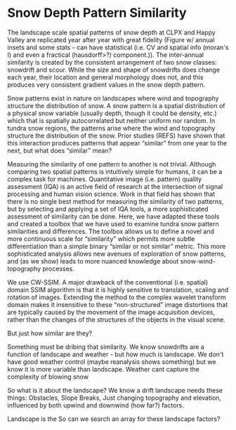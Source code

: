 # Snow Depth Pattern Similarity

The landscape scale spatial patterns of snow depth at CLPX and Happy Valley are replicated year after year with great fidelity (Figure w/ annual insets and some stats - can have statistical (i.e. CV and spatial info (moran's I) and even a fractical (hausdorff>?) component.)). The inter-annual similarity is created by the consistent arrangement of two snow classes: snowdrift and scour. While the size and shape of snowdrifts does change each year, their location and general morphology does not, and this produces
very consistent gradient values in the snow depth pattern.

Snow patterns exist in nature on landscapes where wind and topography
structure the distribution of snow.  A snow pattern is a spatial distribution of a physical snow variable (usually depth, though it could be density, etc.) which that is spatially autocorrelated but neither uniform nor random. In tundra snow regions, the patterns arise where the wind and topography structure the distribution of the snow. Prior studies (REFS) have shown that this interaction produces patterns that appear “similar” from one year to the next, but what does “similar” mean?

Measuring the similarity of one pattern to another is not trivial. Although comparing two spatial patterns is intuitively simple for humans, it can be a complex task for machines. Quantitative image (i.e. pattern) quality assessment (IQA) is an active field of research at the intersection of signal processing and human vision science. Work in that field has shown that there is no single best method for measuring the similarity of two patterns, but by selecting and applying a set of IQA tools, a more sophisticated assessment of similarity can be done. Here, we have adapted these tools and created a toolbox that we have used to examine tundra snow pattern similarities and differences. The toolbox allows us to define a novel and more continuous scale for “similarity” which permits more subtle differentiation than a simple  binary “similar or not similar” metric. This more sophisticated analysis allows new avenues of exploration of snow patterns, and (as we show) leads to more nuanced knowledge about snow-wind-topography processes.

We use CW-SSIM. A major drawback of the conventional (i.e. spatial) domain SSIM algorithm is that it is highly sensitive to translation, scaling and rotation of images. Extending the method to the complex
  wavelet transform domain makes it insensitive to these “non-structured” image distortions that are typically caused
  by the movement of the image acquisition devices, rather than the changes of the structures of the objects in the
  visual scene.




But just how similar are they?

Something must be dribing that similarity.
We know snowdrifts are a function of landscape and weather - but how much is landscape. We don't have good weather control (maybe reanalysis shows something) but we know it is more variable than landscape. Weather cant capture the complexity of blowing snow

So what is it about the landscape? We know a drift landscape needs these things: Obstacles, Slope Breaks, Just changing topography and elevation, influenced by both upwind and downwind (how far?) factors.


 Landscape is the
So can we search an array for these landscape factors?
